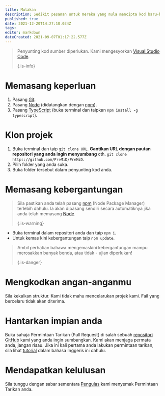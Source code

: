 ```yaml
---
title: Mulakan
description: Sedikit pesanan untuk mereka yang mula mencipta kod baru-baru ini
published: true
date: 2021-12-20T14:27:18.034Z
tags:
editor: markdown
dateCreated: 2021-09-07T01:17:22.577Z
---
```


> Penyunting kod sumber diperlukan. Kami mengesyorkan [Visual Studio Code](https://code.visualstudio.com/). 
> 
> {.is-info}

# Memasang keperluan
1. Pasang [Git](https://git-scm.com/).
2. Pasang [Node](https://nodejs.org/en/) (didatangkan dengan [npm](https://www.npmjs.com/)).
3. Pasang [TypeScript](https://www.typescriptlang.org/index.html#download-links) (buka terminal dan taipkan `npm install -g typescript`).

# Klon projek
1. Buka terminal dan taip `git clone URL`. **Gantikan URL dengan pautan repositori yang anda ingin menyumbang** cth. `git clone https://github.com/PreMiD/PreMiD`.
2. Pilih folder yang anda suka.
3. Buka folder tersebut dalam penyunting kod anda.

# Memasang kebergantungan
> Sila pastikan anda telah pasang [npm](https://www.npmjs.com/) (Node Package Manager) terlebih dahulu. Ia akan dipasang sendiri secara automatiknya jika anda telah memasang [Node](https://nodejs.org/en/). 
> 
> {.is-warning}

- Buka terminal dalam repositori anda dan taip `npm i`.
- Untuk kemas kini kebergantungan taip `npm update`.

> Ambil perhatian bahawa mengemaskini kebergantungan mampu merosakkan banyak benda, atau tidak - ujian diperlukan! 
> 
> {.is-danger}

# Mengkodkan angan-anganmu
Sila kekalkan struktur. Kami tidak mahu mencelarukan projek kami. Fail yang bercelaru tidak akan diterima.

# Hantarkan impian anda
Buka sahaja Permintaan Tarikan (Pull Request) di salah sebuah [repositori GitHub](https://github.com/PreMiD/) kami yang anda ingin sumbangkan. Kami akan menjaga permata anda, jangan risau. Jika ini kali pertama anda lakukan permintaan tarikan, sila lihat [tutorial](https://help.github.com/en/articles/creating-a-pull-request) dalam bahasa Inggeris ini dahulu.

# Mendapatkan kelulusan
Sila tunggu dengan sabar sementara [Pengulas](https://docs.premid.app/en/dev/presence/guidelines#presence-reviewers) kami menyemak Permintaan Tarikan anda.

